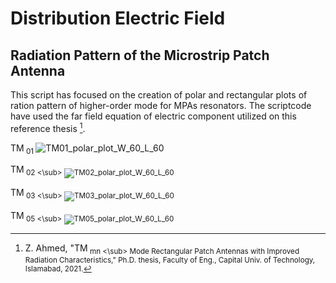 # Distribution Electric Field

## Radiation Pattern of the Microstrip Patch Antenna

This script has focused on the creation of polar and rectangular plots of ration pattern of higher-order mode for MPAs resonators.
The scriptcode have used the far field equation of electric component utilized on this reference thesis [^1].

TM<sub> 01 </sub>
![TM01_polar_plot_W_60_L_60](https://github.com/heltonbernardo/distribution_field/assets/161172047/37487cc2-5039-4cff-8a2d-48e0e1168334)

TM<sub> 02 <\sub>
![TM02_polar_plot_W_60_L_60](https://github.com/heltonbernardo/distribution_field/assets/161172047/4b83e25b-046b-4c69-96a4-03409a994074)

TM<sub> 03 <\sub>
![TM03_polar_plot_W_60_L_60](https://github.com/heltonbernardo/distribution_field/assets/161172047/8bc9d073-5ec6-4edb-a56e-aa04f338261d)

TM<sub> 05 <\sub>
![TM05_polar_plot_W_60_L_60](https://github.com/heltonbernardo/distribution_field/assets/161172047/5d48a814-3e3e-429f-a7c0-78802275416e)


[^1]: Z. Ahmed, "TM<sub> mn <\sub> Mode Rectangular Patch Antennas with Improved Radiation Characteristics," Ph.D. thesis, Faculty of Eng., 
Capital Univ. of Technology, Islamabad, 2021.


